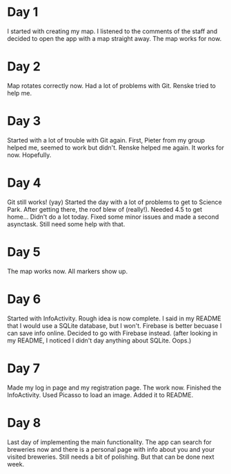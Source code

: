 # Day 1

I started with creating my map. I listened to the comments of the staff and decided to open the app with a map straight away. The map works for now. 

# Day 2
Map rotates correctly now.
Had a lot of problems with Git. Renske tried to help me. 

# Day 3
Started with a lot of trouble with Git again. First, Pieter from my group helped me, seemed to work but didn't. Renske helped me again. It works for now. Hopefully.

# Day 4
Git still works! (yay)
Started the day with a lot of problems to get to Science Park. After getting there, the roof blew of (really!).
Needed 4.5 to get home... Didn't do a lot today. Fixed some minor issues and made a second asynctask. 
Still need some help with that.
 
# Day 5
The map works now. All markers show up. 

# Day 6
Started with InfoActivity. Rough idea is now complete. I said in my README that I would use a SQLite database, but I won't. Firebase is better becuase I can save info online.
Decided to go with Firebase instead. (after looking in my README, I noticed I didn't day anything about SQLite. Oops.)

# Day 7
Made my log in page and my registration page. The work now. Finished the InfoActivity. Used Picasso to load an image. Added it to README.

# Day 8
Last day of implementing the main functionality. The app can search for breweries now and there is a personal page with info about you and your visited breweries.
Still needs a bit of polishing. But that can be done next week.
